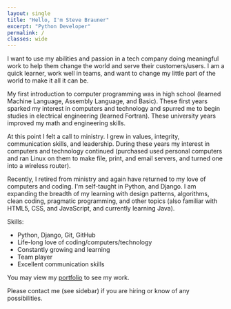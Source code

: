 ```yaml
---
layout: single
title: "Hello, I'm Steve Brauner"
excerpt: "Python Developer"
permalink: /
classes: wide
---
```


I want to use my abilities and passion in a tech company doing meaningful work to help them change the world and serve their customers/users. I am a quick learner, work well in teams, and want to change my little part of the world to make it all it can be.

My first introduction to computer programming was in high school (learned Machine Language, Assembly Language, and Basic). These first years sparked my interest in computers and technology and spurred me to begin studies in electrical engineering (learned Fortran). These university years improved my math and engineering skills.

At this point I felt a call to ministry. I grew in values, integrity, communication skills, and leadership. During these years my interest in computers and technology continued (purchased used personal computers and ran Linux on them to make file, print, and email servers, and turned one into a wireless router).

Recently, I retired from ministry and again have returned to my love of computers and coding. I'm self-taught in Python, and Django. I am expanding the breadth of my learning with design patterns, algorithms, clean coding, pragmatic programming, and other topics (also familiar with HTML5, CSS, and JavaScript, and currently learning Java).

Skills:
* Python, Django, Git, GitHub
* Life-long love of coding/computers/technology
* Constantly growing and learning
* Team player
* Excellent communication skills

You may view my [portfolio](/portfolio/) to see my work.

Please contact me (see sidebar) if you are hiring or know of any possibilities.
